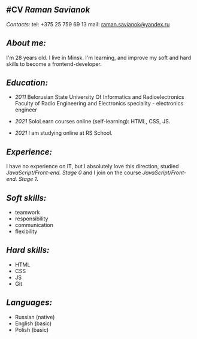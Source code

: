 #CV
*Raman Savianok*
---
*Contacts:*
tel: +375 25 759 69 13
mail: raman.savianok@yandex.ru

*About me:*
---
I'm 28 years old.
I live in Minsk.
I'm learning, and improve my soft and hard skills to become a frontend-developer.

*Education:*
---
- *2011*
Belorusian State University Of Informatics and Radioelectronics
Faculty of Radio Engineering and Electronics
speciality - electronics engineer

- *2021*
SoloLearn courses online (self-learning): HTML, CSS, JS.

- *2021*
I am studying online at RS School.

*Experience:*
---
I have no experience on IT, but I absolutely love this direction,
studied *JavaScript/Front-end. Stage 0*
and I join on the course *JavaScript/Front-end. Stage 1*.

*Soft skills:*
---
- teamwork
- responsibility
- communication
- flexibility

*Hard skills:*
---
- HTML
- CSS
- JS
- Git

*Languages:*
---
- Russian (native)
- English (basic)
- Polish (basic)

